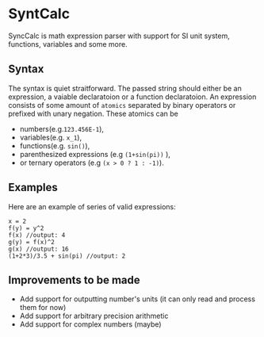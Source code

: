 # SyntCalc
SyncCalc is math expression parser with support for SI unit system, functions, variables and some more.

## Syntax
The syntax is quiet straitforward.
The passed string should either be an expression, a vaiable declaratoion or a function declaratoion.
An expression consists of some amount of `atomics` separated by binary operators or prefixed with unary negation.
These atomics can be 
- numbers(e.g.`123.456E-1`), 
- variables(e.g. `x_1`), 
- functions(e.g. `sin()`), 
- parenthesized expressions (e.g `(1+sin(pi))` ), 
- or ternary operators (e.g `(x > 0 ? 1 : -1)`). 

## Examples
Here are an example of series of valid expressions:
```
x = 2
f(y) = y^2
f(x) //output: 4
g(y) = f(x)^2
g(x) //output: 16
(1+2*3)/3.5 + sin(pi) //output: 2
```

## Improvements to be made 
- Add support for outputting number's units (it can only read and process them for now)
- Add support for arbitrary precision arithmetic
- Add support for complex numbers (maybe)


